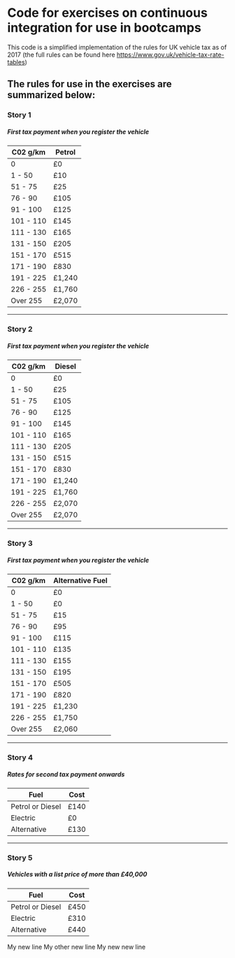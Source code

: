 # Code for exercises on continuous integration for use in bootcamps

This code is a simplified implementation of the rules for UK vehicle tax as of 2017 (the full rules can be found here https://www.gov.uk/vehicle-tax-rate-tables)

## The rules for use in the exercises are summarized below:

### Story 1

##### First tax payment when you register the vehicle

|C02 g/km   |Petrol |
|-----------|-------|
|0	        |£0	    |
|1 - 50	    |£10	|
|51 - 75	|£25	|
|76 - 90	|£105	|
|91 - 100	|£125	|
|101 - 110	|£145	|
|111 - 130	|£165	|
|131 - 150	|£205	|
|151 - 170	|£515	|
|171 - 190	|£830	|
|191 - 225	|£1,240	|
|226 - 255	|£1,760	|
|Over 255	|£2,070	|

---

### Story 2

##### First tax payment when you register the vehicle

|C02 g/km   |Diesel |
|-----------|-------|
|0	        |£0     |
|1 - 50	    |£25	|
|51 - 75	|£105	|
|76 - 90	|£125	|
|91 - 100	|£145	|
|101 - 110	|£165	|
|111 - 130	|£205	|
|131 - 150	|£515	|
|151 - 170	|£830	|
|171 - 190	|£1,240	|
|191 - 225	|£1,760	|
|226 - 255	|£2,070	|
|Over 255	|£2,070	|

---

### Story 3

##### First tax payment when you register the vehicle

|C02 g/km   |Alternative Fuel|
|-----------|-------|
|0	        |£0|
|1 - 50	    |£0|
|51 - 75	|£15|
|76 - 90	|£95|
|91 - 100	|£115|
|101 - 110	|£135|
|111 - 130	|£155|
|131 - 150	|£195|
|151 - 170	|£505|
|171 - 190	|£820|
|191 - 225	|£1,230|
|226 - 255	|£1,750|
|Over 255	|£2,060|

---

### Story 4

##### Rates for second tax payment onwards

|Fuel                   |Cost    |
|-----------------------|--------|
|Petrol or Diesel       |£140    |
|Electric               |£0      |
|Alternative            |£130    |

---

### Story 5

##### Vehicles with a list price of more than £40,000

|Fuel                   |Cost    |
|-----------------------|--------|
|Petrol or Diesel       |£450    |
|Electric               |£310    |
|Alternative            |£440    |

My new line
My other new line
My new new line
